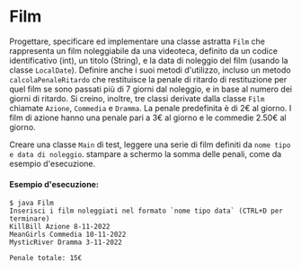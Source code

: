# Film

Progettare, specificare ed implementare una classe astratta `Film` che rappresenta un film noleggiabile da una videoteca, definito da un codice identificativo (int), un titolo (String), e la data di noleggio del film (usando la classe `LocalDate`). Definire anche i suoi metodi d'utilizzo, incluso un metodo `calcolaPenaleRitardo` che restituisce la penale di ritardo di restituzione per quel film se sono passati più di 7 giorni dal noleggio, e in base al numero dei giorni di ritardo. Si creino, inoltre, tre classi derivate dalla classe `Film` chiamate `Azione`, `Commedia` e `Dramma`. La penale predefinita è di 2€ al giorno. I film di azione hanno una penale pari a 3€ al giorno e le commedie 2.50€ al giorno.

Creare una classe `Main` di test, leggere una serie di film definiti da `nome tipo e data di noleggio`. stampare a schermo la somma delle penali, come da esempio d'esecuzione.

#### Esempio d'esecuzione:

```text
$ java Film
Inserisci i film noleggiati nel formato `nome tipo data` (CTRL+D per terminare)
KillBill Azione 8-11-2022
MeanGirls Commedia 10-11-2022
MysticRiver Dramma 3-11-2022

Penale totale: 15€
```
